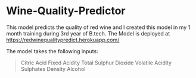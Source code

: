 # Wine-Quality-Predictor

This model predicts the quality of red wine and I created this model in my 1 month training during 3rd year of B.tech.
The Model is deployed at https://redwinequalitypredict.herokuapp.com/

The model takes the following inputs:
>Citric Acid
>Fixed Acidity
>Total Sulphur Dioxide
>Volatile Acidity
>Sulphates
>Density
>Alcohol

